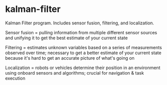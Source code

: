 # kalman-filter
Kalman Filter program. Includes sensor fusion, filtering, and localization.

Sensor fusion = pulling information from multiple different sensor sources and unifying it to get the best estimate of your current state

Filtering = estimates unknown variables based on a series of measurements observed over time; necessary to get a better estimate of your current state because it's hard to get an accurate picture of what's going on

Localization = robots or vehicles determine their position in an environment using onboard sensors and algorithms; crucial for navigation & task execution
